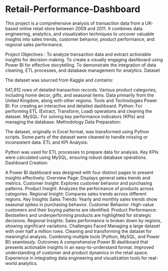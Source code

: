 # Retail-Performance-Dashboard
This project is a comprehensive analysis of transaction data from a UK-based online retail store between 2009 and 2011. It combines data engineering, analytics, and visualization techniques to uncover valuable insights into sales trends, customer behavior, product performance, and regional sales performance.

Project Objectives :
To analyze transaction data and extract actionable insights for decision-making.
To create a visually engaging dashboard using Power BI for effective storytelling.
To demonstrate the integration of data cleaning, ETL processes, and database management for analytics.
Dataset 

The dataset was sourced from Kaggle and contains:

541,912 rows of detailed transaction records.
Various product categories, including home decor, gifts, and seasonal items.
Data primarily from the United Kingdom, along with other regions.
Tools and Technologies
Power BI: For creating an interactive and detailed dashboard.
Python: For performing ETL (Extract, Transform, Load) operations and cleaning the dataset.
MySQL: For solving key performance indicators (KPIs) and managing the database.
Methodology
Data Preparation:

The dataset, originally in Excel format, was transformed using Python scripts.
Some parts of the dataset were cleaned to handle missing or inconsistent data.
ETL and KPI Analysis:

Python was used for ETL processes to prepare data for analysis.
Key KPIs were calculated using MySQL, ensuring robust database operations.
Dashboard Creation:

A Power BI dashboard was designed with four distinct pages to present insights effectively:
Overview Page: Displays general sales trends and metrics.
Customer Insight: Explores customer behavior and purchasing patterns.
Product Insight: Analyzes the performance of products across categories.
Regional Insight: Compares sales trends across different regions.
Key Insights
Sales Trends: Yearly and monthly sales trends show seasonal spikes in purchasing behavior.
Customer Behavior: High-value customers and their buying patterns are identified.
Product Performance: Bestsellers and underperforming products are highlighted for strategic decisions.
Regional Insights: Sales performance is broken down by regions, showing significant variations.
Challenges Faced
Managing a large dataset with over half a million rows.
Cleaning and transforming the dataset for meaningful analysis.
Combining multiple tools (Python, MySQL, and Power BI) seamlessly.
Outcomes
A comprehensive Power BI dashboard that presents actionable insights in an easy-to-understand format.
Improved understanding of customer and product dynamics in the retail space.
Experience in integrating data engineering and visualization tools for real-world analytics.

